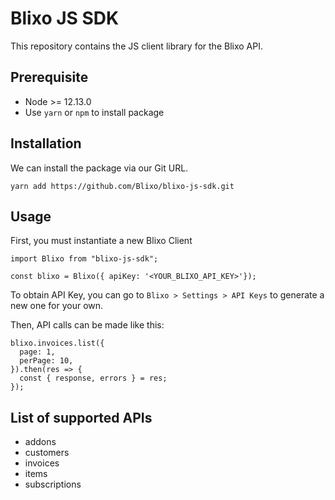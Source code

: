   # Blixo JS SDK
This repository contains the JS client library for the Blixo API.

## Prerequisite
- Node >= 12.13.0
- Use `yarn` or `npm` to install package

## Installation

We can install the package via our Git URL.

```
yarn add https://github.com/Blixo/blixo-js-sdk.git
```

## Usage

First, you must instantiate a new Blixo Client

```
import Blixo from "blixo-js-sdk";

const blixo = Blixo({ apiKey: '<YOUR_BLIXO_API_KEY>'});

```

To obtain API Key, you can go to `Blixo > Settings > API Keys` to generate a new one for your own.

Then, API calls can be made like this:

```
blixo.invoices.list({
  page: 1,
  perPage: 10,
}).then(res => {
  const { response, errors } = res;
});
```

## List of supported APIs
- addons
- customers
- invoices
- items
- subscriptions